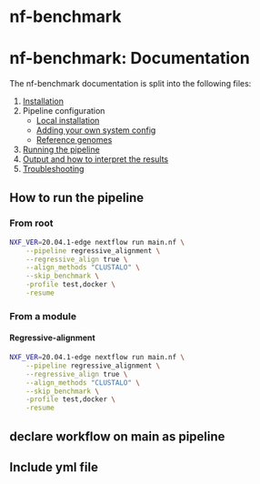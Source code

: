 # nf-benchmark

# nf-benchmark: Documentation

The nf-benchmark documentation is split into the following files:

1. [Installation](https://nf-co.re/usage/installation)
2. Pipeline configuration
    * [Local installation](https://nf-co.re/usage/local_installation)
    * [Adding your own system config](https://nf-co.re/usage/adding_own_config)
    * [Reference genomes](https://nf-co.re/usage/reference_genomes)
3. [Running the pipeline](usage.md)
4. [Output and how to interpret the results](output.md)
5. [Troubleshooting](https://nf-co.re/usage/troubleshooting)

## How to run the pipeline

### From root

```bash
NXF_VER=20.04.1-edge nextflow run main.nf \
    --pipeline regressive_alignment \
    --regressive_align true \
    --align_methods "CLUSTALO" \
    --skip_benchmark \
    -profile test,docker \
    -resume
```

### From a module

#### Regressive-alignment

```bash
NXF_VER=20.04.1-edge nextflow run main.nf \
    --pipeline regressive_alignment \
    --regressive_align true \
    --align_methods "CLUSTALO" \
    --skip_benchmark \
    -profile test,docker \
    -resume
```

## declare workflow on main as pipeline  

## Include yml file

